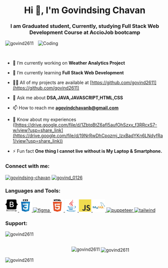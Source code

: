 
<h1 align="center">Hi 👋, I'm Govindsing Chavan</h1>
<h3 align="center">I am Graduated student, Currently, studying Full Stack Web Development Course at AccioJob bootcamp</h3>
<img align="right" alt="Coding" width="400" src="https://media.tenor.com/rePDfDWO3XoAAAAd/hacking.gif">
<p align="left"> <img src="https://komarev.com/ghpvc/?username=govind2611&label=Profile%20views&color=0e75b6&style=flat" alt="govind2611" /> </p>

<p align="left"> <a href="https://twitter.com/" target="blank"><img src="https://img.shields.io/twitter/follow/?logo=twitter&style=for-the-badge" alt="" /></a> </p>

- 🔭 I’m currently working on **Weather Analytics Project**

- 🌱 I’m currently learning **Full Stack Web Development**

- 👨‍💻 All of my projects are available at [https://github.com/govind2611](https://github.com/govind2611)

- 💬 Ask me about **DSA,JAVA,JAVASCRIPT,HTML,CSS**

- 📫 How to reach me **agovindchavanb@gmail.com**

- 📄 Know about my experiences ([https://drive.google.com/file/d/1ZbtqBtZ6afI5aufOhSzxv_f3RRcxS7-w/view?usp=share_link](https://drive.google.com/file/d/19NrRwDhCpozmj_lzxBadYKn6LNdyfRa1/view?usp=share_link))

- ⚡ Fun fact **One thing I cannot live without is My Laptop & Smartphone.**

<h3 align="left">Connect with me:</h3>
<p align="left">
<a href="https://linkedin.com/in/govindsing-chavan" target="blank"><img align="center" src="https://raw.githubusercontent.com/rahuldkjain/github-profile-readme-generator/master/src/images/icons/Social/linked-in-alt.svg" alt="govindsing-chavan" height="30" width="40" /></a>
<a href="https://instagram.com/govind_0126" target="blank"><img align="center" src="https://raw.githubusercontent.com/rahuldkjain/github-profile-readme-generator/master/src/images/icons/Social/instagram.svg" alt="govind_0126" height="30" width="40" /></a>
</p>

<h3 align="left">Languages and Tools:</h3>
<p align="left"> <a href="https://getbootstrap.com" target="_blank" rel="noreferrer"> <img src="https://raw.githubusercontent.com/devicons/devicon/master/icons/bootstrap/bootstrap-plain-wordmark.svg" alt="bootstrap" width="40" height="40"/> </a> <a href="https://www.w3schools.com/css/" target="_blank" rel="noreferrer"> <img src="https://raw.githubusercontent.com/devicons/devicon/master/icons/css3/css3-original-wordmark.svg" alt="css3" width="40" height="40"/> </a> <a href="https://www.figma.com/" target="_blank" rel="noreferrer"> <img src="https://www.vectorlogo.zone/logos/figma/figma-icon.svg" alt="figma" width="40" height="40"/> </a> <a href="https://www.w3.org/html/" target="_blank" rel="noreferrer"> <img src="https://raw.githubusercontent.com/devicons/devicon/master/icons/html5/html5-original-wordmark.svg" alt="html5" width="40" height="40"/> </a> <a href="https://www.java.com" target="_blank" rel="noreferrer"> <img src="https://raw.githubusercontent.com/devicons/devicon/master/icons/java/java-original.svg" alt="java" width="40" height="40"/> </a> <a href="https://developer.mozilla.org/en-US/docs/Web/JavaScript" target="_blank" rel="noreferrer"> <img src="https://raw.githubusercontent.com/devicons/devicon/master/icons/javascript/javascript-original.svg" alt="javascript" width="40" height="40"/> </a> <a href="https://www.mysql.com/" target="_blank" rel="noreferrer"> <img src="https://raw.githubusercontent.com/devicons/devicon/master/icons/mysql/mysql-original-wordmark.svg" alt="mysql" width="40" height="40"/> </a> <a href="https://github.com/puppeteer/puppeteer" target="_blank" rel="noreferrer"> <img src="https://www.vectorlogo.zone/logos/pptrdev/pptrdev-official.svg" alt="puppeteer" width="40" height="40"/> </a> <a href="https://tailwindcss.com/" target="_blank" rel="noreferrer"> <img src="https://www.vectorlogo.zone/logos/tailwindcss/tailwindcss-icon.svg" alt="tailwind" width="40" height="40"/> </a> </p>

<h3 align="left">Support:</h3>
<p><a href="https://www.buymeacoffee.com/govind2611"> <img align="left" src="https://cdn.buymeacoffee.com/buttons/v2/default-yellow.png" height="50" width="210" alt="govind2611" /></a></p><br><br>

<p><img align="left" src="https://github-readme-stats.vercel.app/api/top-langs?username=govind2611&show_icons=true&locale=en&layout=compact" alt="govind2611" /></p>

<p>&nbsp;<img align="center" src="https://github-readme-stats.vercel.app/api?username=govind2611&show_icons=true&locale=en" alt="govind2611" /></p>

<p><img align="center" src="https://github-readme-streak-stats.herokuapp.com/?user=govind2611&" alt="govind2611" /></p>

